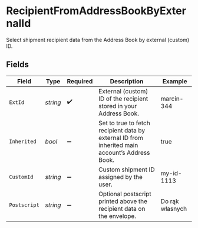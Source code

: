 # RecipientFromAddressBookByExternalId

Select shipment recipient data from the Address Book by external (custom) ID.


## Fields

| Field                                                                                          | Type                                                                                           | Required                                                                                       | Description                                                                                    | Example                                                                                        |
| ---------------------------------------------------------------------------------------------- | ---------------------------------------------------------------------------------------------- | ---------------------------------------------------------------------------------------------- | ---------------------------------------------------------------------------------------------- | ---------------------------------------------------------------------------------------------- |
| `ExtId`                                                                                        | *string*                                                                                       | :heavy_check_mark:                                                                             | External (custom) ID of the recipient stored in your Address Book.                             | marcin-344                                                                                     |
| `Inherited`                                                                                    | *bool*                                                                                         | :heavy_minus_sign:                                                                             | Set to true to fetch recipient data by external ID from inherited main account’s Address Book. | true                                                                                           |
| `CustomId`                                                                                     | *string*                                                                                       | :heavy_minus_sign:                                                                             | Custom shipment ID assigned by the user.                                                       | my-id-1113                                                                                     |
| `Postscript`                                                                                   | *string*                                                                                       | :heavy_minus_sign:                                                                             | Optional postscript printed above the recipient data on the envelope.                          | Do rąk własnych                                                                                |